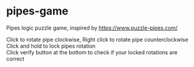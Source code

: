# pipes-game

Pipes logic puzzle game, inspired by https://www.puzzle-pipes.com/

Click to rotate pipe clockwise, Right click to rotate pipe counterclockwise  
Click and hold to lock pipes rotation  
Click verify button at the bottom to check if your locked rotations are correct  
